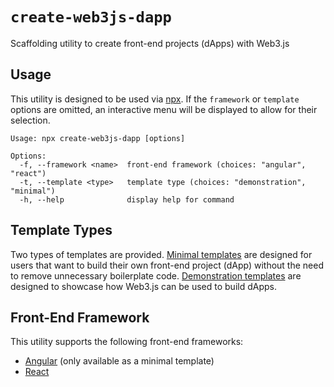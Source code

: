 # `create-web3js-dapp`

Scaffolding utility to create front-end projects (dApps) with Web3.js

## Usage

This utility is designed to be used via
[npx](https://docs.npmjs.com/cli/v8/commands/npx). If the `framework` or
`template` options are omitted, an interactive menu will be displayed to allow
for their selection.

```console
Usage: npx create-web3js-dapp [options]

Options:
  -f, --framework <name>  front-end framework (choices: "angular", "react")
  -t, --template <type>   template type (choices: "demonstration", "minimal")
  -h, --help              display help for command
```

## Template Types

Two types of templates are provided. [Minimal templates](./templates/min) are
designed for users that want to build their own front-end project (dApp) without
the need to remove unnecessary boilerplate code.
[Demonstration templates](./templates/demo) are designed to showcase how Web3.js
can be used to build dApps.

## Front-End Framework

This utility supports the following front-end frameworks:

- [Angular](https://angular.dev/) (only available as a minimal template)
- [React](https://react.dev/)
